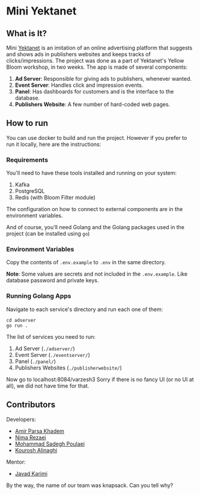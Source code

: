 # Mini Yektanet

## What is It?
Mini [Yektanet](https://yektanet.com) is an imitation of an online advertising platform that suggests and shows ads in publishers websites and keeps tracks of clicks/impressions.
The project was done as a part of Yektanet's Yellow Bloom workshop, in two weeks.
The app is made of several components:
1. **Ad Server**: Responsible for giving ads to publishers, whenever wanted.
2. **Event Server**: Handles click and impression events.
3. **Panel**: Has dashboards for customers and is the interface to the database.
4. **Publishers Website**: A few number of  hard-coded web pages.

## How to run

You can use docker to build and run the project. However if you prefer to run it locally, here are the instructions:

### Requirements
You'll need to have these tools installed and running on your system:
1. Kafka
2. PostgreSQL
3. Redis (with Bloom Filter module)

The configuration on how to connect to external components are in the environment variables.

And of course, you'll need Golang and the Golang packages used in the project (can be installed using `go`) 


### Environment Variables
Copy the contents of `.env.example` to `.env` in the same directory.

**Note**: Some values are secrets and not included in the `.env.example`. Like database password and private keys.

### Running Golang Apps
Navigate to each service's directory and run each one of them:
```
cd adserver
go run .
```
The list of services you need to run:
1. Ad Server (`./adserver/`)
2. Event Server (`./eventserver/`)
3. Panel (`./panel/`)
4. Publishers Websites (`./publisherwebsite/`)

Now go to localhost:8084/varzesh3
Sorry if there is no fancy UI (or no UI at all), we did not have time for that.

## Contributors

Developers:
- [Amir Parsa Khadem](https://github.com/aparsak)
- [Nima Rezaei](https://github.com/Haximos)
- [Mohammad Sadegh Poulaei](https://github.com/MSPoulaei)
- [Kourosh Alinaghi](https://github.com/KouroshAlinaghi)

Mentor:
- [Javad Karimi](https://github.com/JKarimi12)

By the way, the name of our team was knapsack. Can you tell why?
